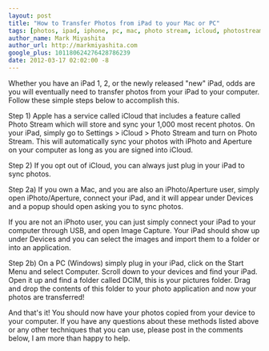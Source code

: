 ```yaml
---
layout: post
title: "How to Transfer Photos from iPad to your Mac or PC"
tags: [photos, ipad, iphone, pc, mac, photo stream, icloud, photostream]
author_name: Mark Miyashita
author_url: http://markmiyashita.com
google_plus: 101180624276428786239
date: 2012-03-17 02:02:00 -8
---
```


Whether you have an iPad 1, 2, or the newly released "new" iPad, odds are you will eventually need to transfer photos from your iPad to your computer. Follow these simple steps below to accomplish this.

Step 1) Apple has a service called iCloud that includes a feature called Photo Stream which will store and sync your 1,000 most recent photos. On your iPad, simply go to Settings > iCloud > Photo Stream and turn on Photo Stream. This will automatically sync your photos with iPhoto and Aperture on your computer as long as you are signed into iCloud.

Step 2) If you opt out of iCloud, you can always just plug in your iPad to sync photos. 

Step 2a) If you own a Mac, and you are also an iPhoto/Aperture user, simply open iPhoto/Aperture, connect your iPad, and it will appear under Devices and a popup should open asking you to sync photos.

If you are not an iPhoto user, you can just simply connect your iPad to your computer through USB, and open Image Capture. Your iPad should show up under Devices and you can select the images and import them to a folder or into an application.

Step 2b) On a PC (Windows) simply plug in your iPad, click on the Start Menu and select Computer. Scroll down to your devices and find your iPad. Open it up and find a folder called DCIM, this is your pictures folder. Drag and drop the contents of this folder to your photo application and now your photos are transferred!

And that's it! You should now have your photos copied from your device to your computer. If you have any questions about these methods listed above or any other techniques that you can use, please post in the comments below, I am more than happy to help.

